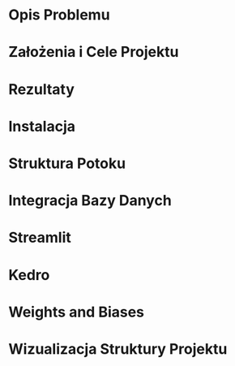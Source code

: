 # Opis Problemu



# Założenia i Cele Projektu



# Rezultaty



# Instalacja



# Struktura Potoku



# Integracja Bazy Danych



# Streamlit



# Kedro



# Weights and Biases



# Wizualizacja Struktury Projektu

